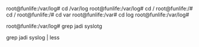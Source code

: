 root@funlife:/var/log# cd /var/log root@funlife:/var/log# cd / 
root@funlife:/# cd / 
root@funlife:/# cd var 
root@funlife:/var# cd log 
root@funlife:/var/log#



root@funlife:/var/log# grep jadi syslotg

grep jadi syslog | less

